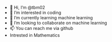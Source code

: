 - 👋 Hi, I’m @tbm02
- 👀 I’m interested in coding
- 🌱 I’m currently learning machine learning
- 💞️ I’m looking to collaborate on machine learning
- 📫 You can reach me via github
- Intrested in Mathematics

<!---
tbm02/tbm02 is a ✨ special ✨ repository because its `README.md` (this file) appears on your GitHub profile.
You can click the Preview link to take a look at your changes.
--->
